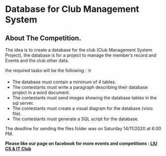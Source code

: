 # Database for Club Management System

## About The Competition.

The idea is to create a database for the club (Club Management System Project), the database is for a project to manage the member’s record and Events and the club other data.

the required tasks will be the following : ☠️
 - The database must contain a minimum of 4 tables.
 - The contestants must write a paragraph describing their database project in a word document. 
 - The contestants must send images showing the database tables in the sql server.
 - The contestants must create a visual diagram for the database (visio file).
 - The contestants must generate a SQL script for the database.

The deadline for sending the files folder was on Saturday 14/11/2020 at 6:00 PM.


**Please like our page on facebook for more events and competitions : [LIU CS & IT Club](https://www.facebook.com/LIU-Computer-Science-Club-108114083923547)**
